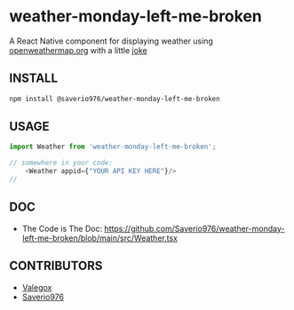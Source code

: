 # weather-monday-left-me-broken

A React Native component for displaying weather using [openweathermap.org](https://openweathermap.org/current#one) with a little [joke](https://www.npmjs.com/package/monday-left-me-broken)

## INSTALL

```bash
npm install @saverio976/weather-monday-left-me-broken
```

## USAGE

```js
import Weather from 'weather-monday-left-me-broken';

// somewhere in your code:
    <Weather appid={"YOUR API KEY HERE"}/>
//
```

## DOC

- The Code is The Doc: https://github.com/Saverio976/weather-monday-left-me-broken/blob/main/src/Weather.tsx

## CONTRIBUTORS

- [Valegox](https://github.com/valegox)
- [Saverio976](https://github.com/Saverio976)
